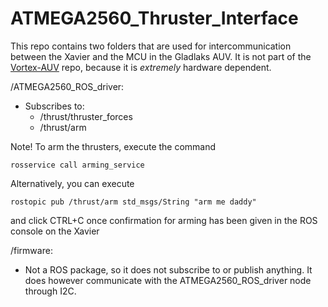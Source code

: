 # ATMEGA2560_Thruster_Interface
This repo contains two folders that are used for intercommunication between the Xavier and the MCU in the Gladlaks AUV.
It is not part of the [Vortex-AUV](https://github.com/vortexntnu/Vortex-AUV) repo, because it is *extremely* hardware dependent.

/ATMEGA2560_ROS_driver:  
* Subscribes to:
  * /thrust/thruster_forces
  * /thrust/arm
  
Note! To arm the thrusters, execute the command
```
rosservice call arming_service
```

Alternatively, you can execute

```
rostopic pub /thrust/arm std_msgs/String "arm me daddy"
```
and click CTRL+C once confirmation for arming has been given in the ROS console on the Xavier

/firmware:  
* Not a ROS package, so it does not subscribe to or publish anything. It does however communicate with the 
ATMEGA2560_ROS_driver node through I2C.
